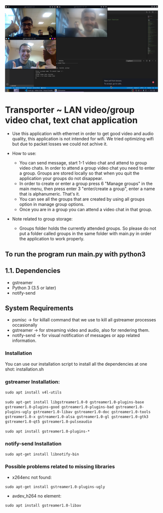![Screenshot1](./ss/1.png)
# Transporter ~ LAN video/group video chat, text chat application
* Use this application with ethernet in order to get good video and audio quality, this application is not intended for wifi. We tried optimizing wifi but due to packet losses we could not achive it.   
* How to use:
    * You can send message, start 1-1 video chat and attend to group video chats. In order to attend a group video chat you need to enter a group. Groups are stored locally so that when you quit the application your groups do not disappear.
    * In order to create or enter a group press 6 "Manage groups" in the main menu, then press enter 3 "enter/create a group", enter a name that is alphanumeric. That's it. 
    * You can see all the groups that are created by using all groups option in manage group options.
    * Once you are in a group you can attend a video chat in that group. 

* Note related to group storage:

    * Groups folder holds the currently attended groups. So please do not put a folder called groups in the same folder with main.py in order the application to work properly. 

## To run the program run main.py with python3
## 1.1. Dependencies

* gstreamer
* Python 3 (3.5 or later)
* notify-send


## System Requirements

* psmisc -> for killall command that we use to kill all gstreamer processes occasionally 
* gstreamer -> for streaming video and audio, also for rendering them.
* notify-send -> for visual notification of messages or app related information.


### Installation 
You can use our installation script to install all the dependencies at one shot: installation.sh 
### gstreamer Installation:

```
sudo apt install v4l-utils

sudo apt-get install libgstreamer1.0-0 gstreamer1.0-plugins-base gstreamer1.0-plugins-good gstreamer1.0-plugins-bad gstreamer1.0-plugins-ugly gstreamer1.0-libav gstreamer1.0-doc gstreamer1.0-tools gstreamer1.0-x gstreamer1.0-alsa gstreamer1.0-gl gstreamer1.0-gtk3 gstreamer1.0-qt5 gstreamer1.0-pulseaudio

sudo apt install gstreamer1.0-plugins-*
```

### notify-send Installation
```
sudo apt-get install libnotify-bin
```
### Possible problems related to missing libraries

* x264enc not found: 
```
sudo apt-get install gstreamer1.0-plugins-ugly
```
* avdev_h264 no element: 
```
sudo apt install gstreamer1.0-libav
```
